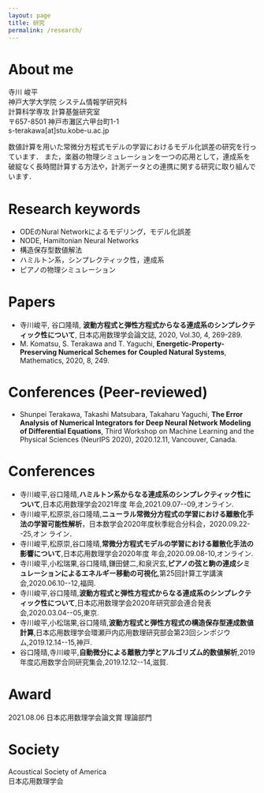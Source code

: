 ```yaml
---
layout: page
title: 研究
permalink: /research/
---
```


# About me
寺川 峻平  
神戸大学大学院 システム情報学研究科  
計算科学専攻 計算基盤研究室  
〒657-8501 神戸市灘区六甲台町1-1  
s-terakawa[at]stu.kobe-u.ac.jp  

数値計算を用いた常微分方程式モデルの学習におけるモデル化誤差の研究を行っています．
また，楽器の物理シミュレーションを一つの応用として，連成系を破綻なく長時間計算する方法や，計測データとの連携に関する研究に取り組んでいます．

# Research keywords
- ODEのNural Networkによるモデリング，モデル化誤差
- NODE, Hamiltonian Neural Networks
- 構造保存型数値解法
- ハミルトン系，シンプレクティック性，連成系
- ピアノの物理シミュレーション

# Papers  
- 寺川峻平, 谷口隆晴, **波動方程式と弾性方程式からなる連成系のシンプレクティック性について**, 日本応用数理学会論文誌, 2020, Vol.30, 4, 269-289.
- M. Komatsu, S. Terakawa and T. Yaguchi, **Energetic-Property-Preserving Numerical Schemes for Coupled Natural Systems**, Mathematics, 2020, 8, 249.  

# Conferences (Peer-reviewed)  
- Shunpei Terakawa, Takashi Matsubara, Takaharu Yaguchi, **The Error Analysis of Numerical Integrators for Deep Neural Network Modeling of Differential Equations**, Third Workshop on Machine Learning and the Physical Sciences (NeurIPS 2020), 2020.12.11, Vancouver, Canada.

# Conferences  
- 寺川峻平,谷口隆晴,**ハミルトン系からなる連成系のシンプレクティック性について**,日本応用数理学会2021年度 年会,2021.09.07--09,オンライン.
- 寺川峻平,松原崇,谷口隆晴,**ニューラル常微分方程式の学習における離散化手 法の学習可能性解析**，日本数学会2020年度秋季総合分科会，2020.09.22--25,オン ライン．
- 寺川峻平,松原崇,谷口隆晴,**常微分方程式モデルの学習における離散化手法の影響について**,日本応用数理学会2020年度 年会,2020.09.08-10,オンライン.
- 寺川峻平,小松瑞果,谷口隆晴,鎌田健二,和泉沢玄,**ピアノの弦と駒の連成シミュレーションによるエネルギー移動の可視化**,第25回計算工学講演会,2020.06.10--12,福岡.  
- 寺川峻平,谷口隆晴,**波動方程式と弾性方程式からなる連成系のシンプレクティック性について**,日本応用数理学会2020年研究部会連合発表会,2020.03.04--05,東京.  
- 寺川峻平,小松瑞果,谷口隆晴,**波動方程式と弾性方程式の構造保存型連成数値計算**,日本応用数理学会環瀬戸内応用数理研究部会第23回シンポジウム,2019.12.14--15,神戸.  
- 谷口隆晴,寺川峻平,**自動微分による離散力学とアルゴリズム的数値解析**,2019年度応用数学合同研究集会,2019.12.12--14,滋賀.  

# Award
2021.08.06 日本応用数理学会論文賞 理論部門  

# Society  
Acoustical Society of America  
日本応用数理学会
